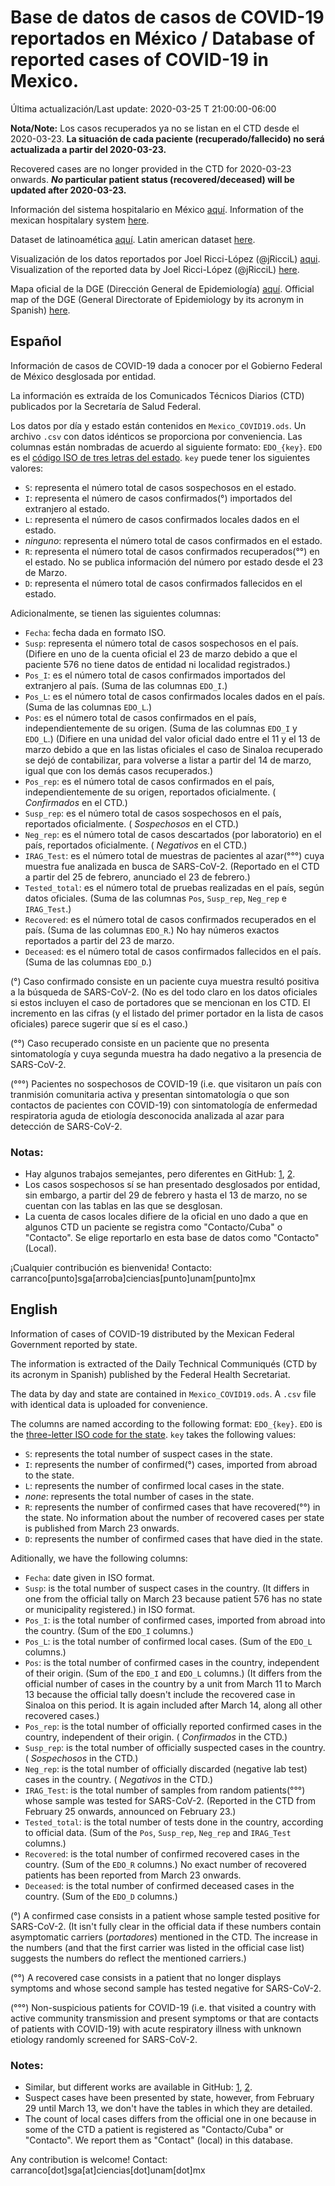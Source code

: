 # Base de datos de casos de COVID-19 reportados en México / Database of reported cases of COVID-19 in Mexico.

Última actualización/Last update: 2020-03-25 T 21:00:00-06:00

**Nota/Note:**
Los casos recuperados ya no se listan en el CTD desde el 2020-03-23.
**La situación de cada paciente (recuperado/fallecido) no será actualizada a partir del 2020-03-23.**

Recovered cases are no longer  provided in the CTD for 2020-03-23 onwards.
***No* particular patient status (recovered/deceased) will be updated after 2020-03-23.**

Información del sistema hospitalario en México [aquí](http://www.dgis.salud.gob.mx/contenidos/publicaciones/p_bie_gobmx.html).
Information of the mexican hospitalary system [here](http://www.dgis.salud.gob.mx/contenidos/publicaciones/p_bie_gobmx.html).

Dataset de latinoamética [aquí](https://github.com/DataScienceResearchPeru/covid-19_latinoamerica).
Latin american dataset [here](https://github.com/DataScienceResearchPeru/covid-19_latinoamerica).

Visualización de los datos reportados por Joel Ricci-López (@jRicciL) [aqui](https://joelricci.shinyapps.io/covid_mx_jrl/).
Visualization of the reported data by Joel Ricci-López (@jRicciL) [here](https://joelricci.shinyapps.io/covid_mx_jrl/).

Mapa oficial de la DGE (Dirección General de Epidemiología) [aquí](http://ncov.sinave.gob.mx/mapa.aspx).
Official map of the DGE (General Directorate of Epidemiology by its acronym in Spanish) [here](http://ncov.sinave.gob.mx/mapa.aspx).

## Español
Información de casos de COVID-19 dada a conocer por el Gobierno Federal de México desglosada por entidad.

La información es extraída de los Comunicados Técnicos Diarios (CTD) publicados por la Secretaría de Salud Federal.

Los datos por día y estado están contenidos en ```Mexico_COVID19.ods```. Un archivo ```.csv``` con datos idénticos se proporciona por conveniencia.
Las columnas están nombradas de acuerdo al siguiente formato: ```EDO_{key}```. ```EDO``` es el [código ISO de tres letras del estado](https://www.iso.org/obp/ui/#iso:code:3166:MX). ```key``` puede tener los siguientes valores:

- ```S```: representa el número total de casos sospechosos en el estado.
- ```I```: representa el número de casos confirmados(°) importados del extranjero al estado.
- ```L```: representa el número de casos confirmados locales dados en el estado.
- *ninguno*: representa el número total de casos confirmados en el estado.
- ```R```: representa el número total de casos confirmados recuperados(°°) en el estado. No se publica información del número por estado desde el 23 de Marzo.
- ```D```: representa el número total de casos confirmados fallecidos en el estado.

Adicionalmente,  se tienen las siguientes columnas:

- ```Fecha```: fecha dada en formato ISO.
- ```Susp```: representa el número total de casos sospechosos en el país. (Difiere en uno de la cuenta oficial el 23 de marzo debido a que el paciente 576 no tiene datos de entidad ni localidad registrados.)
- ```Pos_I```: es el número total de casos confirmados importados del extranjero al país. (Suma de las columnas ```EDO_I```.)
- ```Pos_L```: es el número total de casos confirmados locales dados en el país. (Suma de las columnas ```EDO_L```.)
- ```Pos```: es el número total de casos confirmados en el país, independientemente de su origen. (Suma de las columnas ```EDO_I``` y ```EDO_L```.) (Difiere en una unidad del valor oficial dado entre el 11 y el 13 de marzo debido a que en las listas oficiales el caso de Sinaloa recuperado se dejó de contabilizar, para volverse a listar a partir del 14 de marzo, igual que con los demás casos recuperados.)
- ```Pos_rep```: es el número total de casos confirmados en el país, independientemente de su origen, reportados oficialmente. ( *Confirmados* en el CTD.)
- ```Susp_rep```: es el número total de casos sospechosos en el país, reportados oficialmente. ( *Sospechosos* en el CTD.)
- ```Neg_rep```: es el número total de casos descartados (por laboratorio) en el país, reportados oficialmente. ( *Negativos* en el CTD.)
- ```IRAG_Test```: es el número total de muestras de pacientes al azar(°°°) cuya muestra fue analizada en busca de SARS-CoV-2. (Reportado en el CTD a partir del 25 de febrero, anunciado el 23 de febrero.)
- ```Tested_total```: es el número total de pruebas realizadas en el país, según datos oficiales. (Suma de las columnas ```Pos```, ```Susp_rep```, ```Neg_rep``` e ```IRAG_Test```.)
- ```Recovered```: es el número total de casos confirmados recuperados en el país. (Suma de las columnas ```EDO_R```.)
No hay números exactos reportados a partir del 23 de marzo.
- ```Deceased```: es el número total de casos confirmados fallecidos en el país. (Suma de las columnas ```EDO_D```.)

(°) Caso confirmado consiste en un paciente cuya muestra resultó positiva a la búsqueda de SARS-CoV-2. (No es del todo claro en los datos oficiales si estos incluyen el caso de portadores que se mencionan en los CTD. El incremento en las cifras (y el listado del primer portador en la lista de casos oficiales) parece sugerir que sí es el caso.)

(°°) Caso recuperado consiste en un paciente que no presenta sintomatología y cuya segunda muestra ha dado negativo a la presencia de SARS-CoV-2.

(°°°) Pacientes no sospechosos de COVID-19 (i.e. que visitaron un país con tranmisión comunitaria activa y presentan sintomatología o que son contactos de pacientes con COVID-19) con sintomatología de enfermedad respiratoria aguda de etiología desconocida analizada al azar para detección de SARS-CoV-2.

### Notas:

- Hay algunos trabajos semejantes, pero diferentes en GitHub: [1](https://github.com/guzmart/covid19_mex), [2](https://github.com/alancarrillop/COVID19_Mexico).
- Los casos sospechosos sí se han presentado desglosados por entidad, sin embargo, a partir del 29 de febrero y hasta el 13 de marzo, no se cuentan con las tablas en las que se desglosan.
- La cuenta de casos locales difiere de la oficial en uno dado a que en algunos CTD un paciente se registra como "Contacto/Cuba" o "Contacto". Se elige reportarlo en esta base de datos como "Contacto" (Local).

¡Cualquier contribución  es bienvenida!
Contacto: carranco[punto]sga[arroba]ciencias[punto]unam[punto]mx

## English

Information of cases of COVID-19 distributed by the Mexican Federal Government reported by state.

The information is extracted of the Daily Technical Communiqués (CTD by its acronym in Spanish) published by the Federal Health Secretariat.

The data by day and state are contained in ```Mexico_COVID19.ods```. A ```.csv``` file with identical data is uploaded for convenience.

The columns are named according to the following format: ```EDO_{key}```. ```EDO``` is the [three-letter ISO code for the state](https://www.iso.org/obp/ui/#iso:code:3166:MX). ```key``` takes the following values:

- ```S```: represents the total number of suspect cases in the state.
- ```I```: represents the number of confirmed(°) cases, imported from abroad to the state.
- ```L```: represents the number of confirmed local cases in the state.
- *none*: represents the total number of cases in the state.
- ```R```: represents the number of confirmed cases that have recovered(°°) in the state. No information about the number of recovered cases per state is published from March 23 onwards.
- ```D```: represents the number of confirmed cases that have died in the state.

Aditionally, we have the following columns:

- ```Fecha```: date given in ISO format.
- ```Susp```: is the total number of suspect cases in the country. (It differs in one from the official tally on March 23 because patient 576 has no state or municipality registered.)
in ISO format.
- ```Pos_I```:  is the total number of confirmed cases, imported from abroad into the country. (Sum of the ```EDO_I``` columns.)
- ```Pos_L```: is the total number of confirmed local cases. (Sum of the ```EDO_L``` columns.)
- ```Pos```: is the total number of confirmed cases in the country, independent of their origin. (Sum of the ```EDO_I``` and ```EDO_L``` columns.) (It differs from the official number of cases in the country by a unit from March 11 to March 13 because the official tally doesn't include the recovered case in Sinaloa on this period. It is again included after March 14, along all other recovered cases.)
- ```Pos_rep```: is the total number of officially reported confirmed cases in the country, independent of their origin. ( *Confirmados* in the CTD.)
- ```Susp_rep```: is the total number of officially suspected cases in the country. ( *Sospechosos* in the CTD.)
- ```Neg_rep```: is the total number of officially discarded (negative lab test) cases in the country. ( *Negativos* in the CTD.)
- ```IRAG_Test```: is the total number of samples from random patients(°°°) whose sample was tested for SARS-CoV-2. (Reported in the CTD from February 25 onwards, announced on February 23.)
- ```Tested_total```: is the total number of tests done in the country, according to official data. (Sum of the ```Pos```, ```Susp_rep```, ```Neg_rep``` and ```IRAG_Test``` columns.)
- ```Recovered```: is the total number of confirmed recovered cases in the country. (Sum of the ```EDO_R``` columns.)
No exact number of recovered patients has been reported from March 23 onwards.
- ```Deceased```: is the total number of confirmed deceased cases in the country. (Sum of the ```EDO_D``` columns.)

(°) A confirmed case consists in a patient whose sample tested positive for SARS-CoV-2. (It isn't fully clear in the official data if these numbers contain asymptomatic carriers (*portadores*) mentioned in the CTD. The increase in the numbers (and that the first carrier was listed in the official case list) suggests the numbers do reflect the mentioned carriers.)

(°°) A recovered case consists in a patient that no longer displays symptoms and whose second sample has tested negative for SARS-CoV-2.

(°°°) Non-suspicious patients for COVID-19 (i.e. that visited a country with active community transmission and present symptoms or that are contacts of patients with COVID-19) with acute respiratory illness with unknown etiology randomly screened for SARS-CoV-2.

### Notes:

- Similar, but different works are available in GitHub: [1](https://github.com/guzmart/covid19_mex), [2](https://github.com/alancarrillop/COVID19_Mexico).
- Suspect cases have been presented by state, however, from February 29 until March 13, we don't have the tables in which they are detailed.
- The count of local cases differs from the official one in one because in some of the CTD a patient is registered as "Contacto/Cuba" or "Contacto". We report them as "Contact" (local) in this database.

Any contribution is welcome!
Contact: carranco[dot]sga[at]ciencias[dot]unam[dot]mx
